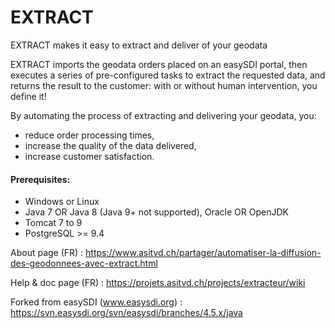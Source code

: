 EXTRACT
======

EXTRACT makes it easy to extract and deliver of your geodata

EXTRACT imports the geodata orders placed on an easySDI portal, 
then executes a series of pre-configured tasks to extract the requested data,
and returns the result to the customer: with or without human intervention, you define it!

By automating the process of extracting and delivering your geodata, you:
* reduce order processing times,
* increase the quality of the data delivered,
* increase customer satisfaction. 

#### Prerequisites:
* Windows or Linux
* Java 7 OR Java 8 (Java 9+ not supported), Oracle OR OpenJDK
* Tomcat 7 to 9
* PostgreSQL >= 9.4

About page (FR) : https://www.asitvd.ch/partager/automatiser-la-diffusion-des-geodonnees-avec-extract.html

Help & doc page (FR) : https://projets.asitvd.ch/projects/extracteur/wiki

Forked from easySDI (www.easysdi.org) : https://svn.easysdi.org/svn/easysdi/branches/4.5.x/java
